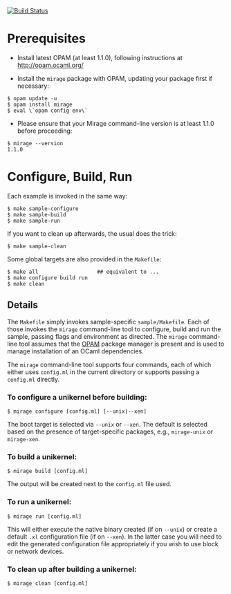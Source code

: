 [![Build Status](https://travis-ci.org/mirage/mirage-skeleton.png?branch=master)](https://travis-ci.org/mirage/mirage-skeleton)

Prerequisites
=============

- Install latest OPAM (at least 1.1.0), following instructions at <http://opam.ocaml.org/>

- Install the `mirage` package with OPAM, updating your package first if necessary:

```
$ opam update -u
$ opam install mirage
$ eval \`opam config env\`
```
- Please ensure that your Mirage command-line version is at least 1.1.0 before proceeding:

```
$ mirage --version
1.1.0
```

Configure, Build, Run
=====================

Each example is invoked in the same way:

    $ make sample-configure
    $ make sample-build
    $ make sample-run

If you want to clean up afterwards, the usual does the trick:

    $ make sample-clean

Some global targets are also provided in the `Makefile`:

    $ make all                   ## equivalent to ...
    $ make configure build run
    $ make clean

Details
-------

The `Makefile` simply invokes sample-specific `sample/Makefile`. Each of those invokes the `mirage` command-line tool to configure, build and run the sample, passing flags and environment as directed. The `mirage` command-line tool assumes that the [OPAM](http://opam.ocaml.org/) package manager is present and is used to manage installation of an OCaml dependencies.

The `mirage` command-line tool supports four commands, each of which either uses `config.ml` in the current directory or supports passing a `config.ml` directly.

### To configure a unikernel before building:

    $ mirage configure [config.ml] [--unix|--xen]

The boot target is selected via `--unix` or `--xen`. The default is selected based on the presence of target-specific packages, e.g., `mirage-unix` or `mirage-xen`.

### To build a unikernel:

    $ mirage build [config.ml]

The output will be created next to the `config.ml` file used.

### To run a unikernel:

    $ mirage run [config.ml]

This will either execute the native binary created (if on `--unix`) or create a default `.xl` configuration file (if on `--xen`). In the latter case you will need to edit the generated configuration file appropriately if you wish to use block or network devices.

### To clean up after building a unikernel:

    $ mirage clean [config.ml]
